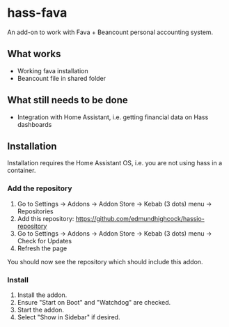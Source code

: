# hass-fava
An add-on to work with Fava + Beancount personal accounting system.

## What works

- Working fava installation
- Beancount file in shared folder


## What still needs to be done

- Integration with Home Assistant, i.e. getting financial data on Hass dashboards


## Installation

Installation requires the Home Assistant OS, i.e. you are not using
hass in a container.

### Add the repository

1. Go to Settings -> Addons -> Addon Store -> Kebab (3 dots) menu -> Repositories
2. Add this repository: https://github.com/edmundhighcock/hassio-repository
3. Go to Settings -> Addons -> Addon Store -> Kebab (3 dots) menu -> Check for Updates
4. Refresh the page

You should now see the repository which should  include this addon. 

### Install

1. Install the addon.
2. Ensure "Start on Boot" and "Watchdog" are checked.
3. Start the addon.
4. Select "Show in Sidebar" if desired.

